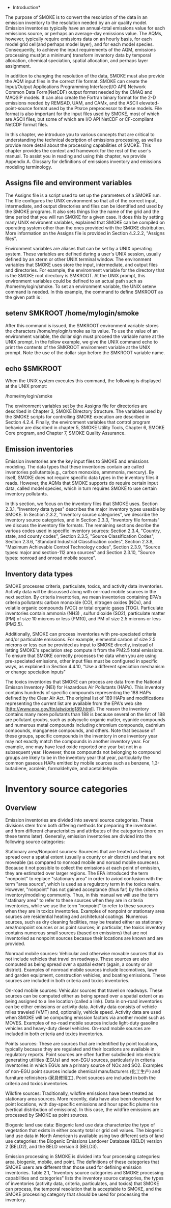 * Introduction*

The purpose of SMOKE is to convert the resolution of the data in an emission inventory to the resolution needed by an air quality model. Emission inventories typically have an annual-total emissions value for each emissions source, or perhaps an average-day emissions value. The AQMs, however, typically require emissions data on an hourly basis, for each model grid cell(and perhaps model layer), and for each model species. Consequently, to achieve the input requirements of the AQM, emissions processing must(at a minimum) transform inventory data by temporal allocation, chemical speciation, spatial allocation, and perhaps layer assignment.

In addition to changing the resolution of the data, SMOKE must also provide the AQM input files in the correct file format. SMOKE can create the Input/Output Applications Programming Interface(I/O API) Network Common Data Form(NetCDF) output format needed by the CMAQ and MAQSIP models. It can also create the Fortran binary format for the 2-D emissions needed by REMSAD, UAM, and CAMx, and the ASCII elevated-point-source format used by the Ptsrce preprocessor to these models. File format is also important for the input files used by SMOKE, most of which are ASCII files, but some of which are I/O API NetCDF or CF-compliant NetCDF format files.

In this chapter, we introduce you to various concepts that are critical to understanding the technical decription of emissions processing, as well as provide more detail about the processing capabilities of SMOKE. This chapter provides the context and framework for the rest of the user's manual. To assist you in reading and using this chapter, we provide Appendix A. Glossary for definitions of emissions inventory and emissions modeling terminology.

## Assigns file and environment variables

The Assigns file is a script used to set up the parameters of a SMOKE run. The file configures the UNIX environment so that all of the correct input, intermediate, and output directories and files can be identified and used by the SMOKE programs. It also sets things like the name of the grid and the time period that you will run SMOKE for a given case. It does this by setting many UNIX environent variables, explained that SMOKE can be compiled on operating system other than the ones provided with the SMOKE distribution. More information on the Assigns file is provided in Section 4.2.2.2, "Assigns files".

Environment variables are aliases that can be set by a UNIX operating system. These variables are defined during a user's UNIX session, usually defined by an xterm or other UNIX terminal window. The environment variables that SMOKE uses store the input, intermediate, and output files and directories. For example, the environment variable for the directory that is the SMOKE root directory is SMKROOT. At the UNIX prompt, this environment variables could be defined to an actual path such as /home/mylogin/smoke. To set an environment variable, the UNIX setenv command is needed. In this example, the command to define SMKROOT as the given path is :

## setenv SMKROOT /home/mylogin/smoke 

After this command is issued, the SMKROOT environment variable stores the characters /home/mylogin/smoke as its value. To use the value of an environment variable, the dollar sign must proceed the variable name at the UNIX prompt. In the follow example, we give the UNIX command echo to print the contents of the SMKROOT environment variable at the UNIX prompt. Note the use of the dollar sign before the SMKROOT variable name.

## echo $SMKROOT

When the UNIX system executes this command, the following is displayed at the UNIX prompt:

/home/mylogin/smoke

The environment variables set by the Assigns file for directories are described in Chapter 3, SMOKE Directory Structure. The variables used by the SMOKE scripts for controlling SMOKE execution are described in Section 4.2.4. Finally, the environment variables that control program behavior are discribed in chapter 5, SMOKE Utility Tools, Chapter 6, SMOKE Core program, and Chapter 7, SMOKE Quality Assurance.

## Emission inventories

Emission inventories are the key input files to SMOKE and emissions modeling. The data types that these inventories contain are called inventories pollutants(e.g., carbon monoxide, ammmonia, mercury). By itself, SMOKE does not require specific data types in the inventory files it reads. However, the AQMs that SMOKE supports do require certain input data, called model species, which in turn requires SMOKE to use certain inventory pollutants.

In this section, we focus on the inventory files that SMOKE uses. Section 2.3.1, "Inventory data types" describes the major inventory types useable by SMOKE. In Section 2.3.2, "Inventory source categories", we describe the inventory source categories, and in Section 2.3.3, "Inventory file formats" we discuss the inventory file formats. The remaining sections decribe the various codes used in specific inventory sources: Section 2.3.4, "Country, state, and county codes", Section 2.3.5, "Source Classification Codes", Section 2.3.6, "Standard Industrial Classification codes", Section 2.3.8, "Maximum Achievable Control Technology codes", Section 2.3.9, "Source types: major and section-112 area sources" and Section 2.3.10, "Source types: nonroad and onroad mobile source".

## Inventory data types

SMOKE processes criteria, particulate, toxics, and activity data inventories. Activity data will be discussed along with on-road mobile sources in the next section. By criteria inventories, we mean inventories containing EPA's criteria pollutants: carbon monoxide (CO), nitrogen oxides (NOx), and volatile organic compounds (VOC) or total organic gases (TOG). Particulate inventories contain ammonia (NH3)
, sulfur dioxide (SO2), particulate matter (PM) of size 10 microns or less (PM10), and PM of size 2.5 microns or less (PM2.5).

Additionally, SMOKE can process inventories with pre-speciated criteria and/or particulate emissions. For example, elemental carbon of size 2.5 microns or less can be provided as input to SMOKE directly, instead of letting SMOKE's speciation step compute it from the PM2.5 total emissions. To ensure that SMOKE correctly processes the data when you are using pre-speciated emissions, other input files must be configured in specific ways, as explained in Section 4.4.10, "Use a different speciation mechanism or change speciation inputs"

The toxics inventories that SMOKE can process are data from the National Emisson Inventory (NEI) for Hazardous Air Pollutants (HAPs). This inventory contains hundreds of specific compounds representing the 188 HAPs defined by the Clear Air Act. The original list of 189 HAPs and modifications representing the current list are available from the EPA's web site [http://www.epa.gov/ttn/atw/orig189.html]. The reason the inventory contains many more pollutants than 188 is because several on the list of 188 are pollutant groubs, such as polycyclic organic matter, cyanide compounds and numerous metal compounds including chromium compounds, cadmium compounds, manganese compounds, and others. Note that because of these groups, specific compounds in the inventory in one inventory year may not exactly match the compounds in another inventory year. For example, one may have lead oxide reported one year but not in a subsequent year. However, those compounds not belonging to compound groups are likely to be in the inventory year that year, particularly the common gaseous HAPs emitted by mobile sources such as benzene, 1,3-butadiene, acrolein, formaldehyde, and acetaldehyde.

# Inventory source categories

## Overview

Emission inventories are divided into several source categories. These divisions stem from both differing methods for preparing the inventories and from different characteristics and attributes of the categories (more on these terms later). Generally, emission inventories are divided into the following source categories:

 Stationary area/Nonpoint sources: Soureces that are treated as being spread over a spatial extent (usually a county or air district) and that are not moveable (as compared to nonroad mobile and noroad mobile soureces). Because it not possible to collect the emissions at each point of emission, they are estimated over larger regions. The EPA introduced the term "nonpoint" to replace "stationary area" in order to aviod confusion with the term "area source", which is used as a regulatory term in the toxics realm. However, "nonpoint" has not gained acceptance (thus far) by the criteria inventory/modeling community. Thus, in this manual we will use the term "statinary area" to refer to these sources when they are in criteria inventories, while we use the term "nonpoint" to refer to these sources when they are in toxics inventories. Examples of nonpoint or stationary area sources are residential heating and architetural coatings. Numerous sources, such as dry cleaning facilities, may be treated either as stationary area/nonpoint sources or as point sources; in particular, the toxics inventory contains numerous small sources (based on emissions) that are not inventoried as nonpoint sources becasue their locations are known and are provided.
 
 Nonroad mobile sources: Vehicular and otherwise movable sources that do not include vehicles that travel on roadways. These sources are also computed as being spread over a spatial extent (again, a county or air district). Examples of nonroad mobile sources include locomotives, lawn and garden equipment, construction vehicles, and boating emissions. These sources are included in both criteria and toxics inventories.
 
 On-road mobile sources: Vehicular sources that travel on roadways. These sources can be computed either as being spread over a spatial extent or as being assigned to a line location (called a link). Data in on-road inventories can be either emissions or activity data. Activity data consists of vehicle miles traveled (VMT) and, optionally, vehicle speed. Activity data are used when SMOKE will be computing emission factors via another model such as MOVES. Examples of no-road mobile sources include light-duty gasoline vehicles and heavy-duty diesel vehicles. On-road mobile sources are included in both criteria and toxics inventories.
 
 Points sources: These are sources that are indentified by point locations, typically because they are regulated and their locations are available in regulatory reports. Point sources are often further subdivided into electric generating utilities (EGUs) and non-EGU sources, particularly in criteria inventories in which EGUs are a primary source of NOx and SO2. Examples of non-EGU point sources include chemical manufacturers (化工生产) and furniture refinishers (家具修理工). Point sources are included in both the criteria and toxics inventories.
 
 Wildfire sources: Traditionally, wildfire emissions have been treated as stationary area sources. More recently, data have also been developed for point locations, with day-specific emissions and hour specific plume rise (vertical distribution of emissions). In this case, the wildfire emissions are processed by SMOKE as point sources.
 
 Biogenic land use data: Biogenic land use data characterize the type of vegetation that exists in either county total or grid cell values. The biogenic land use data in North American is available using two different sets of land use categories: the Biogenic Emissions Landover Database (BELD) version 2 (BELD2), and the BELD version 3 (BELD3).
 
 Emission processing in SMOKE is divided into four processing categories: area, biogenic, mobile, and point. The definitions of these categories that SMOKE users are different than those used for defining emission inventories. Table 2.1, "Inventory source categories and SMOKE processing capabilities and categories" lists the inventory source categories, the types of inventories (activity data, criteria, particulates, and toxics) that SMOKE can process, the temporal resolution that is acceptable to SMOKE, and the SMOKE processing category that should be used for processing the inventory.
